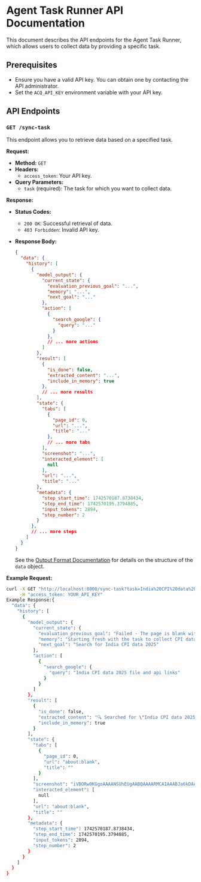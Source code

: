 # Agent Task Runner API Documentation

This document describes the API endpoints for the Agent Task Runner, which allows users to collect data by providing a specific task.

## Prerequisites

-   Ensure you have a valid API key. You can obtain one by contacting the API administrator.
-   Set the `ACQ_API_KEY` environment variable with your API key.

## API Endpoints

### `GET /sync-task`

This endpoint allows you to retrieve data based on a specified task.

**Request:**

-   **Method:** `GET`
-   **Headers:**
    -   `access_token`: Your API key.
-   **Query Parameters:**
    -   `task` (required): The task for which you want to collect data.

**Response:**

-   **Status Codes:**
    -   `200 OK`: Successful retrieval of data.
    -   `403 Forbidden`: Invalid API key.
-   **Response Body:**

    ```json
    {
      "data": {
        "history": [
          {
            "model_output": {
              "current_state": {
                "evaluation_previous_goal": "...",
                "memory": "...",
                "next_goal": "..."
              },
              "action": [
                {
                  "search_google": {
                    "query": "..."
                  }
                },
                // ... more actions
              ]
            },
            "result": [
              {
                "is_done": false,
                "extracted_content": "...",
                "include_in_memory": true
              },
              // ... more results
            ],
            "state": {
              "tabs": [
                {
                  "page_id": 0,
                  "url": "...",
                  "title": "..."
                },
                // ... more tabs
              ],
              "screenshot": "...",
              "interacted_element": [
                null
              ],
              "url": "...",
              "title": "..."
            },
            "metadata": {
              "step_start_time": 1742570187.8738434,
              "step_end_time": 1742570195.3794885,
              "input_tokens": 2894,
              "step_number": 2
            }
          },
          // ... more steps
        ]
      }
    }
    ```

    See the [Output Format Documentation](#output-format-documentation) for details on the structure of the `data` object.

**Example Request:**

```bash
curl -X GET "http://localhost:8000/sync-task?task=India%20CPI%20data%202025" \
     -H "access_token: YOUR_API_KEY"
Example Response:{
  "data": {
    "history": [
      {
        "model_output": {
          "current_state": {
            "evaluation_previous_goal": "Failed - The page is blank with no elements present",
            "memory": "Starting fresh with the task to collect CPI data for 2025. No progress made yet as the page is empty.",
            "next_goal": "Search for India CPI data 2025"
          },
          "action": [
            {
              "search_google": {
                "query": "India CPI data 2025 file and api links"
              }
            }
          ]
        },
        "result": [
          {
            "is_done": false,
            "extracted_content": "🔍 Searched for \"India CPI data 2025 file and api links\" in Google",
            "include_in_memory": true
          }
        ],
        "state": {
          "tabs": [
            {
              "page_id": 0,
              "url": "about:blank",
              "title": ""
            }
          ],
          "screenshot": "iVBORw0KGgoAAAANSUhEUgAABQAAAARMCAIAAABJa6kDAAAAAXNSR0IArs4c6QAAGWpJREFUeJzs18ENwCAQwLDS/Xc+...",
          "interacted_element": [
            null
          ],
          "url": "about:blank",
          "title": ""
        },
        "metadata": {
          "step_start_time": 1742570187.8738434,
          "step_end_time": 1742570195.3794885,
          "input_tokens": 2894,
          "step_number": 2
        }
      }
    ]
  }
}
```
